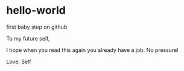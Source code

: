 # hello-world
first baby step on github

To my future self,

  I hope when you read this again you already have a job. No pressure!
  
Love,
Self 
